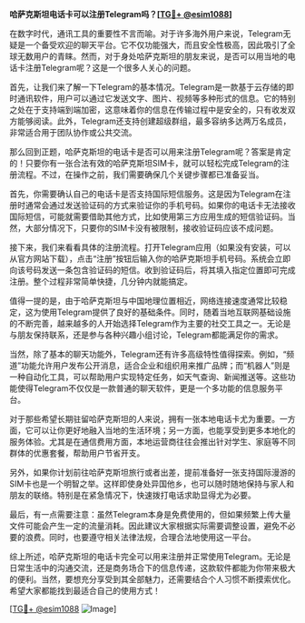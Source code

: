 **哈萨克斯坦电话卡可以注册Telegram吗？[[TG💪+ @esim1088](https://t.me/s/esim1088)]**

在数字时代，通讯工具的重要性不言而喻。对于许多海外用户来说，Telegram无疑是一个备受欢迎的聊天平台。它不仅功能强大，而且安全性极高，因此吸引了全球无数用户的青睐。然而，对于身处哈萨克斯坦的朋友来说，是否可以用当地的电话卡注册Telegram呢？这是一个很多人关心的问题。

首先，让我们来了解一下Telegram的基本情况。Telegram是一款基于云存储的即时通讯软件，用户可以通过它发送文字、图片、视频等多种形式的信息。它的特别之处在于支持端到端加密，这意味着你的信息在传输过程中是安全的，只有收发双方能够阅读。此外，Telegram还支持创建超级群组，最多容纳多达两万名成员，非常适合用于团队协作或公共交流。

那么回到正题，哈萨克斯坦的电话卡是否可以用来注册Telegram呢？答案是肯定的！只要你有一张合法有效的哈萨克斯坦SIM卡，就可以轻松完成Telegram的注册流程。不过，在操作之前，我们需要确保几个关键步骤都已准备妥当。

首先，你需要确认自己的电话卡是否支持国际短信服务。这是因为Telegram在注册时通常会通过发送验证码的方式来验证你的手机号码。如果你的电话卡无法接收国际短信，可能就需要借助其他方式，比如使用第三方应用生成的短信验证码。当然，大部分情况下，只要你的SIM卡没有被限制，接收验证码应该不成问题。

接下来，我们来看看具体的注册流程。打开Telegram应用（如果没有安装，可以从官方网站下载），点击“注册”按钮后输入你的哈萨克斯坦手机号码。系统会立即向该号码发送一条包含验证码的短信。收到验证码后，将其填入指定位置即可完成注册。整个过程非常简单快捷，几分钟内就能搞定。

值得一提的是，由于哈萨克斯坦与中国地理位置相近，网络连接速度通常比较稳定，这为使用Telegram提供了良好的基础条件。同时，随着当地互联网基础设施的不断完善，越来越多的人开始选择Telegram作为主要的社交工具之一。无论是与朋友保持联系，还是参与各种兴趣小组讨论，Telegram都能满足你的需求。

当然，除了基本的聊天功能外，Telegram还有许多高级特性值得探索。例如，“频道”功能允许用户发布公开消息，适合企业和组织用来推广品牌；而“机器人”则是一种自动化工具，可以帮助用户实现特定任务，如天气查询、新闻推送等。这些功能使得Telegram不仅仅是一款普通的聊天软件，更是一个多功能的信息服务平台。

对于那些希望长期驻留哈萨克斯坦的人来说，拥有一张本地电话卡尤为重要。一方面，它可以让你更好地融入当地的生活环境；另一方面，也能享受到更多本地化的服务体验。尤其是在通信费用方面，本地运营商往往会推出针对学生、家庭等不同群体的优惠套餐，帮助用户节省开支。

另外，如果你计划前往哈萨克斯坦旅行或者出差，提前准备好一张支持国际漫游的SIM卡也是一个明智之举。这样即使身处异国他乡，也可以随时随地保持与家人和朋友的联络。特别是在紧急情况下，快速拨打电话求助显得尤为必要。

最后，有一点需要注意：虽然Telegram本身是免费使用的，但如果频繁上传大量文件可能会产生一定的流量消耗。因此建议大家根据实际需要调整设置，避免不必要的浪费。同时，也要遵守相关法律法规，合理合法地使用这一平台。

综上所述，哈萨克斯坦的电话卡完全可以用来注册并正常使用Telegram。无论是日常生活中的沟通交流，还是商务场合下的信息传递，这款软件都能为你带来极大的便利。当然，要想充分享受到其全部魅力，还需要结合个人习惯不断摸索优化。希望大家都能找到最适合自己的使用方式！

[[TG💪+ @esim1088](https://t.me/s/esim1088) ![Image](https://i.postimg.cc/4NQfJmqS/Snipaste-2025-05-13-00-14-12.png)]
